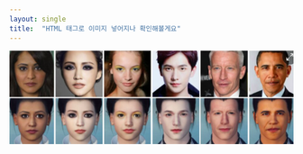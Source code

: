 ```yaml
---
layout: single
title:  "HTML 태그로 이미지 넣어지나 확인해볼게요"
---
```


<img src='../assets/images/MeInGame.png'>
